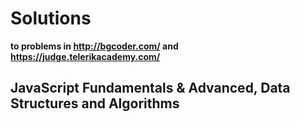 # Solutions
**to problems in http://bgcoder.com/ and https://judge.telerikacademy.com/**

## JavaScript Fundamentals & Advanced, Data Structures and Algorithms